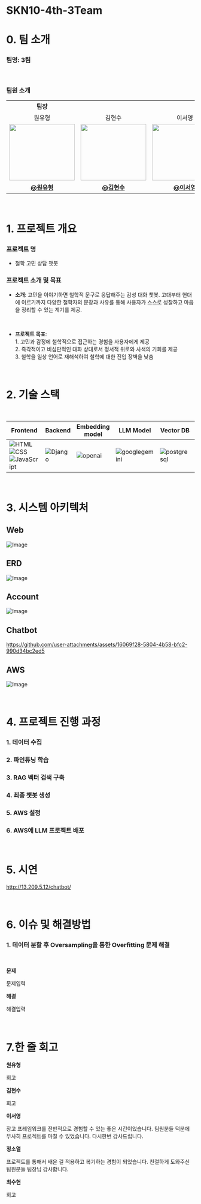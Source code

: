 # SKN10-4th-3Team

# 0. 팀 소개
  ### 팀명: 3팀 

<br>

### 팀원 소개
<table align="center" width="100%">
  <tr>
    <td align="center"><b>팀장</b></td>
    <td align="center" colspan="4"><b>팀원</b></td>
  </tr>
  <tr>
    <td align="center">원유형</td>
    <td align="center">김현수</td>
    <td align="center">이서영</td>
    <td align="center">정소열</td>
    <td align="center">최수헌</td>
  </tr>
  <tr>
    <td align="center"><img src="https://github.com/user-attachments/assets/b9c193d8-9fe5-442f-97db-617f53188438" width="175px" height="150px"/></td>
    <td align="center"><img src="https://github.com/user-attachments/assets/ab8e5995-0f51-4039-a019-f2fab629aa57" width="175" height="150"></td>
    <td align="center"><img src="https://github.com/user-attachments/assets/2f93fe6e-07cd-43da-b3c9-203ddb91f4bd" width="175" height="150"></td>
    <td align="center"><img src="https://github.com/user-attachments/assets/a3ee8f49-fe94-477d-920a-ec193ee999c8" width="175" height="150"></td>
    <td align="center"><img src="https://github.com/user-attachments/assets/e93dfa9a-55fa-4495-a2d6-ffc98dc2cc09" width="175" height="150"></td>
  </tr>
  <tr>
    <td align="center"><a href="https://github.com/user-attachments/assets/87d06e7e-3850-4082-b29e-557128509e38"><b>@원유형</b></a></td>
    <td align="center"><a href="https://github.com/user-attachments/assets/87d06e7e-3850-4082-b29e-557128509e38"><b>@김현수</b></a></td>
    <td align="center"><a href="https://github.com/user-attachments/assets/87d06e7e-3850-4082-b29e-557128509e38"><b>@이서영</b></a></td>
    <td align="center"><a href="https://github.com/user-attachments/assets/87d06e7e-3850-4082-b29e-557128509e38"><b>@정소열</b></a></td>
    <td align="center"><a href="https://github.com/user-attachments/assets/87d06e7e-3850-4082-b29e-557128509e38"><b>@최수헌</b></a></td>
  </tr>
</table>

<br>

# 1. 프로젝트 개요

### 프로젝트 명
- 철학 고민 상담 챗봇

### 프로젝트 소개 및 목표
- **소개**: 고민을 이야기하면 철학적 문구로 응답해주는 감성 대화 챗봇.
고대부터 현대에 이르기까지 다양한 철학자의 문장과 사유를 통해 사용자가 스스로 성찰하고 마음을 정리할 수 있는 계기를 제공.
<br>

- **프로젝트 목표**: <br> <t>1. 고민과 감정에 철학적으로 접근하는 경험을 사용자에게 제공 <br>
<t>2. 즉각적이고 비심판적인 대화 상대로서 정서적 위로와 사색의 기회를 제공</t><br><t>3. 철학을 일상 언어로 재해석하여 철학에 대한 진입 장벽을 낮춤</t>
 </t>

<br>

 # 2. 기술 스택
<br/>

| **Frontend** | **Backend** | **Embedding model** | **LLM Model** | **Vector DB** | **Deployment** | **Collaboration Tool** |
|--------------|-------------|-------------------|----------------|----------------|----------------|----------------------|
| ![HTML](https://img.shields.io/badge/-HTML5-E34F26?logo=html5&logoColor=white)<br>![CSS](https://img.shields.io/badge/-CSS3-1572B6?logo=css3&logoColor=white)<br>![JavaScript](https://img.shields.io/badge/-JavaScript-F7DF1E?logo=javascript&logoColor=black) | ![Django](https://img.shields.io/badge/-Django-092E20?logo=django&logoColor=white)<br>|![openai](https://img.shields.io/badge/-openai-412991?logo=openai&logoColor=white) |![googlegemini](https://img.shields.io/badge/-googlegemini-8E75B2?logo=googlegemini&logoColor=white)<br> | ![postgresql](https://img.shields.io/badge/-postgresql-4169E1?logo=postgresql&logoColor=white) | ![Docker](https://img.shields.io/badge/-Docker-2496ED?logo=docker&logoColor=white)<br>![AWS EC2](https://img.shields.io/badge/-AWS%20EC2-FF9900?logo=amazonaws&logoColor=white) | ![Git](https://img.shields.io/badge/-Git-F05032?logo=git&logoColor=white)<br>![GitHub](https://img.shields.io/badge/-GitHub-181717?logo=github&logoColor=white)<br>![Discord](https://img.shields.io/badge/-Discord-5865F2?logo=discord&logoColor=white) |

<br>

 # 3. 시스템 아키텍처

## Web
 ![Image](https://github.com/user-attachments/assets/1effbd2d-d64c-48e3-8238-a9f305d825d1)
 <br>
 
## ERD
 ![Image](https://github.com/user-attachments/assets/99c147be-ce3e-4025-9713-9f72d3fa8240)
<br>

 ## Account
 ![Image](https://github.com/user-attachments/assets/b7243fae-911a-4dbb-b60a-30aff45cee43)
 <br>

 ## Chatbot
 https://github.com/user-attachments/assets/16069f28-5804-4b58-bfc2-990d34bc2ed5
 <br>

 ## AWS
![Image](https://github.com/user-attachments/assets/d74224dc-b21d-4e02-a69a-7184f48b5574)




<br>

 # 4. 프로젝트 진행 과정
 ### 1. 데이터 수집
 ### 2. 파인튜닝 학습
 ### 3. RAG 벡터 검색 구축
 ### 4. 최종 챗봇 생성
 ### 5. AWS 설정
 ### 6. AWS에 LLM 프로젝트 배포

 <br>

 # 5. 시연
 http://13.209.5.12/chatbot/
 
<br>

# 6. 이슈 및 해결방법
### 1. 데이터 분할 후 Oversampling을 통한 Overfitting 문제 해결
<br/>

**문제**
<br/>

문제입력
<br/>

**해결**
<br/>

해결입력
<br/>

<br>

# 7.한 줄 회고

**원유형**
<br/>

회고
<br/>

**김현수**
<br/>

회고
<br/>

**이서영**
<br/>

장고 프레임워크를 전반적으로 경험할 수 있는 좋은 시간이었습니다. 팀원분들 덕분에 무사히 프로젝트를 마칠 수 있었습니다. 다시한번 감사드립니다.
<br/>

**정소열**
<br/>

프로젝트를 통해서 배운 걸 적용하고 복기하는 경험이 되었습니다. 친절하게 도와주신 팀원분들 팀장님 감사합니다.
<br/>

**최수헌**
<br/>

회고
<br/>